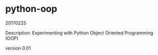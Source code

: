 # python-oop
20170225

Description: Experimenting with Python Object Oriented Programming (OOP)

version 0.01
